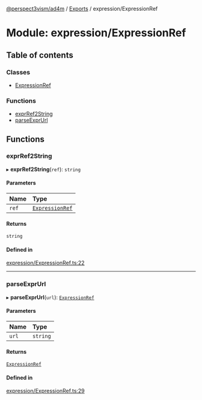 [@perspect3vism/ad4m](../README.md) / [Exports](../modules.md) / expression/ExpressionRef

# Module: expression/ExpressionRef

## Table of contents

### Classes

- [ExpressionRef](../classes/expression_ExpressionRef.ExpressionRef.md)

### Functions

- [exprRef2String](expression_ExpressionRef.md#exprref2string)
- [parseExprUrl](expression_ExpressionRef.md#parseexprurl)

## Functions

### exprRef2String

▸ **exprRef2String**(`ref`): `string`

#### Parameters

| Name | Type |
| :------ | :------ |
| `ref` | [`ExpressionRef`](../classes/expression_ExpressionRef.ExpressionRef.md) |

#### Returns

`string`

#### Defined in

[expression/ExpressionRef.ts:22](https://github.com/perspect3vism/ad4m/blob/d9ddd7e2/core/src/expression/ExpressionRef.ts#L22)

___

### parseExprUrl

▸ **parseExprUrl**(`url`): [`ExpressionRef`](../classes/expression_ExpressionRef.ExpressionRef.md)

#### Parameters

| Name | Type |
| :------ | :------ |
| `url` | `string` |

#### Returns

[`ExpressionRef`](../classes/expression_ExpressionRef.ExpressionRef.md)

#### Defined in

[expression/ExpressionRef.ts:29](https://github.com/perspect3vism/ad4m/blob/d9ddd7e2/core/src/expression/ExpressionRef.ts#L29)

